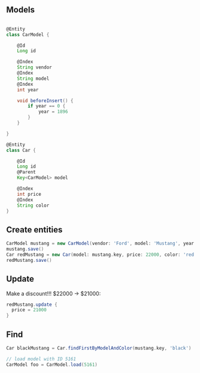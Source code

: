 Models
-------
```groovy

@Entity
class CarModel {

    @Id
    Long id

    @Index
    String vendor
    @Index
    String model
    @Index
    int year

    void beforeInsert() {
        if year == 0 {
            year = 1896
        }
    }

}

@Entity
class Car {

    @Id
    Long id
    @Parent
    Key<CarModel> model

    @Index
    int price
    @Index
    String color
}
```

Create entities
---------------

```groovy
CarModel mustang = new CarModel(vendor: 'Ford', model: 'Mustang', year: 2012)
mustang.save()
Car redMustang = new Car(model: mustang.key, price: 22000, color: 'red')
redMustang.save()
```

Update
------

Make a discount!!! $22000 -> $21000:

```groovy
redMustang.update {
  price = 21000
}
```

Find
----

```groovy
Car blackMustang = Car.findFirstByModelAndColor(mustang.key, 'black')

// load model with ID 5161
CarModel foo = CarModel.load(5161)
```